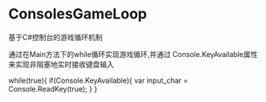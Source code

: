 # ConsolesGameLoop
基于C#控制台的游戏循环机制


通过在Main方法下的while循环实现游戏循环,并通过  Console.KeyAvailable属性 来实现非阻塞地实时接收键盘输入

while(true){
    if(Console.KeyAvailable){
        var input_char = Console.ReadKey(true);
    }
}
